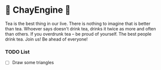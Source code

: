 # 🍵 ChayEngine 🍵
Tea is the best thing in our live. There is nothing to imagine that is better than tea. Whoever says doesn't drink tea, drinks it twice as more and often than others. If you overdrunk tea – be proud of yourself. The best people drink tea. Join us! Be ahead of everyone!

### TODO List
- [ ] Draw some triangles
